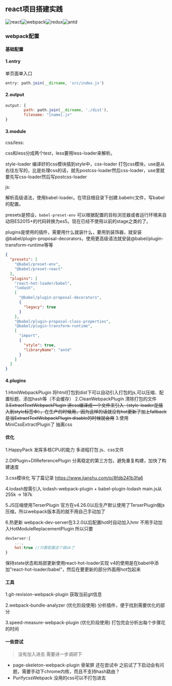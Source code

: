 ## react项目搭建实践

![react](https://img.shields.io/badge/react-16-brightgreen.svg?style=plastic)![webpack](https://img.shields.io/badge/webpack-4-blue.svg?style=plastic)![redux](https://img.shields.io/badge/redux-red.svg?style=plastic)![antd](https://img.shields.io/badge/antd-yellow.svg?style=plastic)


### webpack配置

#### 基础配置
#### 1.entry

单页面单入口

```javascript
entry: path.join(__dirname, 'src/index.js')
```

#### 2.output

```javascript
output: {
        path: path.join(__dirname, './dist'),
        filename: "[name].js"
}
```

#### 3.module

css/less:

css和less分成两个test，less要用less-loader来解析。

style-loader 编译好的css模块插到style中，css-loader 打包css模块，use是从右往左写的，比是处理css的话，就先postcss-loader然后css-loader，use里就要先写css-loader然后写postcss-loader

js:

解析高级语法，使用babel-loader。在项目根目录下创建.babelrc文件，写babel的配置。

presets是预设，`babel-preset-env` 可以根据配置的目标浏览器或者运行环境来自动将ES2015+的代码转换为es5。现在已经不使用以前的stage之类的了。

plugins是使用的插件，需要用什么就装什么，要用到装饰器，就安装@babel/plugin-proposal-decorators，使用更高级语法就安装@babel/plugin-transform-runtime等等

```json
{
  "presets": [
    "@babel/preset-env",
    "@babel/preset-react"
  ],
  "plugins": [
    "react-hot-loader/babel",
    "lodash",
    [
      "@babel/plugin-proposal-decorators",
      {
        "legacy": true
      }
    ],
    "@babel/plugin-proposal-class-properties",
    "@babel/plugin-transform-runtime",
    [
      "import",
      {
        "style": true,
        "libraryName": "antd"
      }
    ]
  ]
}
```

#### 4.plugins

1.HtmlWebpackPlugin 将html打包到dist下可以自动引入打包的js,可以压缩、配置标题、添加hash等（不会缓存）
2.CleanWebpackPlugin 清除打包的文件
~~3.ExtractTextWebpackPlugin 讲css编译成一个文件来引入（style-loader是插入到style标签中），在生产的时候用，因为这样的话就没有hot更新了加上fallback是当ExtractTextWebpackPlugin disable的时候就会用~~
3.使用MiniCssExtractPlugin了 抽离css

#### 优化
1.HappyPack
发挥多核CPU的能力 多进程打包 js、css文件

2.DllPlugin+DllReferencePlugin
分离稳定的第三方包，避免重复构建，加快了构建速度

3.css模块化
写了篇记录 https://www.jianshu.com/p/8fdb241b3fa6

4.lodash按需引入
lodash-webpack-plugin + babel-plugin-lodash
main.js从 255k -> 187k

5.JS压缩使用TerserPlugin
官方在v4.26.0以后生产默认使用了TerserPlugin做js压缩，所以webpack版本高的就不用自己手动加了

6.热更新
webpack-dev-server在3.2.0以后配置hot时自动加入hmr 不用手动加入HotModuleReplacementPlugin
所以只要
```javascript
devServer:{
    ...,
    hot:true //只要配置这个就ok了
}
```
保持state状态和局部更新使用react-hot-loader实现
v4的使用是在babel中添加"react-hot-loader/babel"，然后在要更新的部分外面用hot包起来

#### 工具
1.git-revision-webpack-plugin
获取当前git信息

2.webpack-bundle-analyzer (优化阶段使用)
分析插件，便于找到需要优化的部分

3.speed-measure-webpack-plugin (优化阶段使用)
打包完会分析出每个步骤花的时间


#### 一些尝试
> 没有加入进去 需要进一步调研下

- page-skeleton-webpack-plugin 骨架屏
  还在尝试中 之前试了下启动会有问题，需要手动下chrome内核，而且不支持hash路由？
- PurifycssWebpack
  没用的css可以不打包进去


